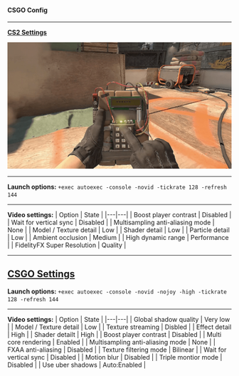 #### CSGO Config
---

**[CS2 Settings](https://github.com/simonbusborg/sb-csgo-cfg/tree/master/CS2)**

![thumbnail](https://github.com/simonbusborg/sb-cs-cfg/blob/main/thumbnail.png?raw=true)

----

**Launch options:**
`+exec autoexec -console -novid -tickrate 128 -refresh 144`

---

**Video settings:**
| Option  | State |
|---|---|
| Boost player contrast  | Disabled  |
| Wait for vertical sync  | Disabled  |
| Multisampling anti-aliasing mode  | None  |
| Model / Texture detail  | Low  |
| Shader detail  | Low  |
| Particle detail  | Low  |
| Ambient occlusion  | Medium  |
| High dynamic range  | Performance  |
| FidelityFX Super Resolution  | Quality  |

---

****[CSGO Settings](https://github.com/simonbusborg/sb-csgo-cfg/tree/master/CSGO)****
----

**Launch options:**
`+exec autoexec -console -novid -nojoy -high -tickrate 128 -refresh 144`

---

**Video settings:**
| Option  | State |
|---|---|
| Global shadow quality  | Very low  |
| Model / Texture detail  | Low  |
| Texture streaming  | Disbled  |
| Effect detail  | High  |
| Shader detailt  | High  |
| Boost player contrast  | Disabled  |
| Multi core rendering  | Enabled  |
| Multisampling anti-aliasing mode  | None  |
| FXAA anti-aliasing  | Disabled  |
| Texture filtering mode  | Bilinear  |
| Wait for vertical sync  | Disabled  |
| Motion blur  | Disabled  |
| Triple montior mode  | Disabled  |
| Use uber shadows  | Auto:Enabled  |
